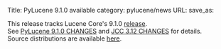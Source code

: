Title: PyLucene 9.1.0 available
category: pylucene/news
URL: 
save_as: 

This release tracks Lucene Core's 9.1.0 <a href="https://lucene.apache.org/core/corenews.html">release</a>.<br/>
See <a href="https://svn.apache.org/repos/asf/lucene/pylucene/tags/pylucene_9_1_0/CHANGES">PyLucene 9.1.0 CHANGES</a> and <a href="https://svn.apache.org/repos/asf/lucene/pylucene/tags/pylucene_9_1_0/jcc/CHANGES">JCC 3.12 CHANGES</a> for details.<br/>
Source distributions are available <a href="https://www.apache.org/dyn/closer.lua/lucene/pylucene/">here</a>.<br/>
